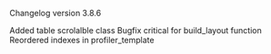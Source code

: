 Changelog version 3.8.6
 
Added table scrolalble class
Bugfix critical for build_layout function
Reordered indexes in profiler_template
